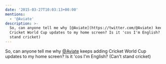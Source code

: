 ```yaml
---
date: '2015-03-27T10:03:13+00:00'
mentions:
  - '@Aviate'
description: >-
  So, can anyone tell me why [@Aviate](https://twitter.com/@Aviate) keeps adding
  Cricket World Cup updates to my home screen? Is it 'cos I'm English? (Can't
  stand cricket)
---
```

So, can anyone tell me why [@Aviate](https://twitter.com/@Aviate) keeps adding Cricket World Cup updates to my home screen? Is it 'cos I'm English? (Can't stand cricket)
